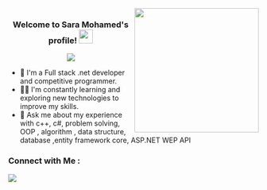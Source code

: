 
<img width="250" align="right" src="https://c.tenor.com/_DOBjnGspYAAAAAM/code-coding.gif">

<h3 align="center">
  Welcome to   Sara Mohamed's profile!
  <img src="https://media.giphy.com/media/hvRJCLFzcasrR4ia7z/giphy.gif" width="28">
</h3>

<!-- Typing SVG by DenverCoder1 - https://github.com/DenverCoder1/readme-typing-svg -->
<p align="center">
  <a href="https://github.com/DenverCoder1/readme-typing-svg"><img src="https://readme-typing-svg.herokuapp.com/?lines=Full-stack%20%20developer;Always%20learning%20new%20things&font=Fira%20Code&center=true&width=440&height=45&color=f75c7e&vCenter=true&size=22"></a>
</p> 

- 🏢 I'm a Full stack .net developer and competitive programmer.
- 👨‍💻 I'm constantly learning and exploring new technologies to improve my skills.
- 💬 Ask me about my experience with c++, c#, problem solving, OOP , algorithm , data structure, database ,entity framework core, ASP.NET WEP API




### Connect with Me :

<a href="https://www.linkedin.com/in/sara-mohamed-b2256b244/" target="_blank"><img src="https://img.shields.io/badge/-Sara%20Mohmed-0077B5?style=for-the-badge&logo=Linkedin&logoColor=white"/></a>





